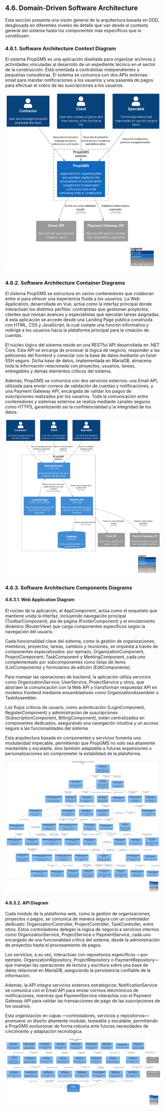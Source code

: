 ## 4.6. Domain-Driven Software Architecture
Esta sección presenta una visión general de la arquitectura basada en DDD, desglosada en diferentes niveles de detalle que van desde el contexto general del sistema hasta los componentes más específicos que lo constituyen.

### 4.6.1. Software Architecture Context Diagram 

El sistema PropGMS es una aplicación diseñada para organizar archivos y actividades vinculadas al desarrollo de un expediente técnico en el sector de la construcción. Está orientada a contratistas independientes y pequeñas consultoras. El sistema se comunica con dos APIs externas: email para mandar notificaciones a los usuarios y una pasarela de pagos para efectuar el cobro de las suscripciones a los usuarios.

<img src="../../../img/chapter4/c4/context.png" alt="Diagrama de contexto de ProP GMS">

<div style="page-break-after: always;"></div>

### 4.6.2. Software Architecture Container Diagrams

El sistema PropGMS se estructura en varios contenedores que colaboran entre sí para ofrecer una experiencia fluida a los usuarios. La Web Application, desarrollada en Vue, actúa como la interfaz principal donde interactúan los distintos perfiles: contratistas que gestionan proyectos, clientes que revisan avances y especialistas que ejecutan tareas asignadas. A esta aplicación se accede desde una Landing Page pública construida con HTML, CSS y JavaScript, la cual cumple una función informativa y redirige a los usuarios hacia la plataforma principal para la creación de cuentas.

El núcleo lógico del sistema reside en una RESTful API desarrollada en .NET Core. Esta API se encarga de procesar la lógica de negocio, responder a las peticiones del frontend y conectar con la base de datos mediante un túnel SSH seguro. Dicha base de datos, implementada en MariaDB, almacena toda la información relacionada con proyectos, usuarios, tareas, entregables y demás elementos críticos del sistema.

Además, PropGMS se comunica con dos servicios externos: una Email API, utilizada para enviar correos de validación de cuentas y notificaciones, y una Payment Gateway API, encargada de validar los pagos de suscripciones realizados por los usuarios. Toda la comunicación entre contenedores y sistemas externos se realiza mediante canales seguros como HTTPS, garantizando así la confidencialidad y la integridad de los datos.

<img src="../../../img/chapter4/c4/container.png" alt="Diagrama de contenedores de ProP GMS">

<div style="page-break-after: always;"></div>

### 4.6.3. Software Architecture Components Diagrams

#### 4.6.3.1. Web Application Diagram

El núcleo de la aplicación, el AppComponent, actúa como el esqueleto que mantiene unida la interfaz, incluyendo navegación principal (ToolbarComponent), pie de página (FooterComponent) y el enrutamiento dinámico (RouterView) que carga componentes específicos según la navegación del usuario.

Cada funcionalidad clave del sistema, como la gestión de organizaciones, miembros, proyectos, tareas, cambios y reuniones, se orquesta a través de componentes especializados: por ejemplo, OrganizationComponent, ProjectComponent, TaskComponent y MeetingComponent, cada uno complementado por subcomponentes como listas de ítems (ListComponents) y formularios de edición (EditComponents).

Para manejar las operaciones de backend, la aplicación utiliza servicios como OrganizationService, UserService, ProjectService y otros, que abstraen la comunicación con la Web API y transforman respuestas API en modelos frontend mediante ensambladores como OrganizationAssembler o TaskAssembler.

Los flujos críticos de usuario, como autenticación (LoginComponent, RegisterComponent) y administración de suscripciones (SubscriptionComponent, BillingComponent), están centralizados en componentes dedicados, asegurando una navegación intuitiva y un acceso seguro a las funcionalidades del sistema.

Esta arquitectura basada en componentes y servicios fomenta una modularidad impecable, permitiendo que PropGMS no solo sea altamente mantenible y escalable, sino también adaptable a futuras expansiones o personalizaciones sin comprometer la estabilidad de la plataforma.

<img src="../../../img/chapter4/c4/componente/webApplication.png" alt="Diagrama de componentes de Web Application de ProP GMS">

<div style="page-break-after: always;"></div>

#### 4.6.3.2. API Diagram

Cada módulo de la plataforma web, como la gestión de organizaciones, proyectos o pagos, se comunica de manera segura con un controlador dedicado: OrganizationController, ProjectController, TaskController, entre otros. Estos controladores delegan la lógica de negocio a servicios internos como OrganizationService, ProjectService o PaymentService, cada uno encargado de una funcionalidad crítica del sistema, desde la administración de proyectos hasta el procesamiento de pagos.

Los servicios, a su vez, interactúan con repositorios específicos —por ejemplo, OrganizationRepository, ProjectRepository o PaymentRepository— que manejan las operaciones de lectura y escritura sobre una base de datos relacional en MariaDB, asegurando la persistencia confiable de la información.

Además, la API integra servicios externos estratégicos: NotificationService se comunica con el Email API para enviar correos electrónicos de notificaciones, mientras que PaymentService interactúa con el Payment Gateway API para validar las transacciones de pago de las suscripciones de los usuarios.

Esta organización en capas —controladores, servicios y repositorios— promueve un diseño altamente modular, testeable y escalable, permitiendo a PropGMS evolucionar de forma robusta ante futuras necesidades de crecimiento y adaptación tecnológica.

<img src="../../../img/chapter4/c4/componente/api.png" alt="Diagrama de componentes de Web Application de ProP GMS">